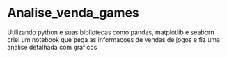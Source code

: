 # Analise_venda_games
Utilizando python e suas bibliotecas como pandas, matplotlib e seaborn criei um notebook que pega as informacoes de vendas de jogos e fiz uma analise detalhada com graficos
